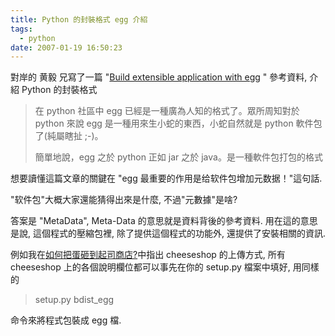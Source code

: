 ```yaml
---
title: Python 的封裝格式 egg 介紹
tags:
  - python
date: 2007-01-19 16:50:23
---
```


對岸的 黄毅 兄寫了一篇 "[Build extensible application with egg](http://codeplayer.blogspot.com/2007/01/build-extensible-application-with-egg.html)
" 參考資料, 介紹 Python 的封裝格式

> 在 python 社區中 egg 已經是一種廣為人知的格式了。眾所周知對於 python 來說 egg 是一種用來生小蛇的東西，小蛇自然就是 python 軟件包了(純屬瞎扯 ;-)。
> 
> 簡單地說，egg 之於 python 正如 jar 之於 java。是一種軟件包打包的格式

想要讀懂這篇文章的關鍵在 "egg 最重要的作用是给软件包增加元数据！"這句話.

"软件包"大概大家還能猜得出來是什麼, 不過"元數據"是啥? 

答案是 "MetaData", Meta-Data 的意思就是資料背後的參考資料. 
用在這的意思是說, 這個程式的壓縮包裡, 除了提供這個程式的功能外, 還提供了安裝相關的資訊. 

例如我在[如何把蛋砸到起司商店?](http://inet6.blogspot.com/2006/09/blog-post.html)中指出 cheeseshop 的上傳方式, 所有 cheeseshop 上的各個說明欄位都可以事先在你的 setup.py 檔案中填好, 用同樣的 

> setup.py bdist_egg

命令來將程式包裝成 egg 檔.